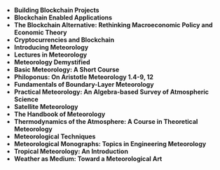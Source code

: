 <ul>
 <li><b><a target="_blank" href="https://github.com/manjunath5496/Meteorology-Books/blob/master/mgy(1).pdf" style="text-decoration:none;">Building Blockchain Projects</a></b></li>
 <li><b><a target="_blank" href="https://github.com/manjunath5496/Meteorology-Books/blob/master/mgy(2).pdf" style="text-decoration:none;">Blockchain Enabled Applications </a></b></li>
                                <li><b><a target="_blank" href="https://github.com/manjunath5496/Meteorology-Books/blob/master/mgy(3).pdf" style="text-decoration:none;">The Blockchain Alternative: Rethinking Macroeconomic Policy and Economic Theory</a></b></li>
 <li><b><a target="_blank" href="https://github.com/manjunath5496/Meteorology-Books/blob/master/mgy(4).pdf" style="text-decoration:none;">Cryptocurrencies and Blockchain </a></b></li>                              
<li><b><a target="_blank" href="https://github.com/manjunath5496/Meteorology-Books/blob/master/mgy(5).pdf" style="text-decoration:none;">Introducing Meteorology</a></b></li>
<li><b><a target="_blank" href="https://github.com/manjunath5496/Meteorology-Books/blob/master/mgy(6).pdf" style="text-decoration:none;">Lectures in Meteorology</a></b></li>
 
  <li><b><a target="_blank" href="https://github.com/manjunath5496/Meteorology-Books/blob/master/mgy(7).pdf" style="text-decoration:none;">Meteorology Demystified</a></b></li>
 <li><b><a target="_blank" href="https://github.com/manjunath5496/Meteorology-Books/blob/master/mgy(8).pdf" style="text-decoration:none;">Basic Meteorology: A Short Course  </a></b></li>
                                <li><b><a target="_blank" href="https://github.com/manjunath5496/Meteorology-Books/blob/master/mgy(9).pdf" style="text-decoration:none;">Philoponus: On Aristotle Meteorology 1.4-9, 12</a></b></li>
 <li><b><a target="_blank" href="https://github.com/manjunath5496/Meteorology-Books/blob/master/mgy(10).pdf" style="text-decoration:none;">Fundamentals of Boundary-Layer Meteorology </a></b></li>                              
<li><b><a target="_blank" href="https://github.com/manjunath5496/Meteorology-Books/blob/master/mgy(11).pdf" style="text-decoration:none;">Practical Meteorology: An Algebra-based Survey of Atmospheric Science</a></b></li>
<li><b><a target="_blank" href="https://github.com/manjunath5496/Meteorology-Books/blob/master/mgy(12).pdf" style="text-decoration:none;">Satellite Meteorology</a></b></li>
               <li><b><a target="_blank" href="https://github.com/manjunath5496/Meteorology-Books/blob/master/mgy(13).pdf" style="text-decoration:none;">The Handbook of Meteorology</a></b></li>
 <li><b><a target="_blank" href="https://github.com/manjunath5496/Meteorology-Books/blob/master/mgy(14).pdf" style="text-decoration:none;">Thermodynamics of the Atmosphere: A Course in Theoretical Meteorology </a></b></li>                              
<li><b><a target="_blank" href="https://github.com/manjunath5496/Meteorology-Books/blob/master/mgy(15).pdf" style="text-decoration:none;">Meteorological Techniques</a></b></li>
<li><b><a target="_blank" href="https://github.com/manjunath5496/Meteorology-Books/blob/master/mgy(16).pdf" style="text-decoration:none;">Meteorological Monographs: Topics in Engineering Meteorology </a></b></li>
 <li><b><a target="_blank" href="https://github.com/manjunath5496/Meteorology-Books/blob/master/mgy(17).pdf" style="text-decoration:none;">Tropical Meteorology: An Introduction</a></b></li>
<li><b><a target="_blank" href="https://github.com/manjunath5496/Meteorology-Books/blob/master/mgy(18).pdf" style="text-decoration:none;">Weather as Medium: Toward a Meteorological Art</a></b></li>
 
 
  </ul>
